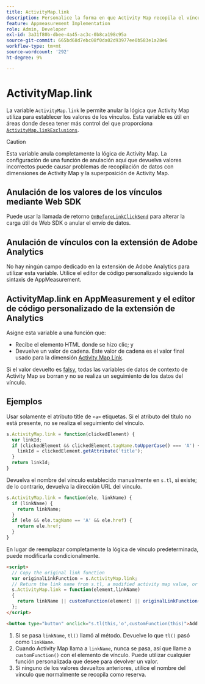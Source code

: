 ```yaml
---
title: ActivityMap.link
description: Personalice la forma en que Activity Map recopila el vínculo en el que se hizo clic.
feature: Appmeasurement Implementation
role: Admin, Developer
exl-id: 3a31f80b-dbee-4a45-ac3c-0b8ca198c95a
source-git-commit: 665bd68d7ebc08f0da02d93977ee0b583e1a28e6
workflow-type: tm+mt
source-wordcount: '292'
ht-degree: 9%

---
```


# ActivityMap.link

La variable `ActivityMap.link` le permite anular la lógica que Activity Map utiliza para establecer los valores de los vínculos. Esta variable es útil en áreas donde desea tener más control del que proporciona [`ActivityMap.linkExclusions`](../config-vars/activitymap-linkexclusions.md).

>[!CAUTION]
>Esta variable anula completamente la lógica de Activity Map. La configuración de una función de anulación aquí que devuelva valores incorrectos puede causar problemas de recopilación de datos con dimensiones de Activity Map y la superposición de Activity Map.

## Anulación de los valores de los vínculos mediante Web SDK

Puede usar la llamada de retorno [`OnBeforeLinkClickSend`](https://experienceleague.adobe.com/en/docs/experience-platform/web-sdk/commands/configure/onbeforelinkclicksend) para alterar la carga útil de Web SDK o anular el envío de datos.

## Anulación de vínculos con la extensión de Adobe Analytics

No hay ningún campo dedicado en la extensión de Adobe Analytics para utilizar esta variable. Utilice el editor de código personalizado siguiendo la sintaxis de AppMeasurement.

## ActivityMap.link en AppMeasurement y el editor de código personalizado de la extensión de Analytics

Asigne esta variable a una función que:

* Recibe el elemento HTML donde se hizo clic; y
* Devuelve un valor de cadena. Este valor de cadena es el valor final usado para la dimensión [Activity Map Link](/help/components/dimensions/activity-map-link.md).

Si el valor devuelto es [falsy](https://developer.mozilla.org/es-ES/docs/Glossary/Falsy), todas las variables de datos de contexto de Activity Map se borran y no se realiza un seguimiento de los datos del vínculo.

## Ejemplos

Usar solamente el atributo title de `<a>` etiquetas. Si el atributo del título no está presente, no se realiza el seguimiento del vínculo.

```js
s.ActivityMap.link = function(clickedElement) {
  var linkId;
  if (clickedElement && clickedElement.tagName.toUpperCase() === 'A') {
    linkId = clickedElement.getAttribute('title');
  }
  return linkId;
}
```

Devuelva el nombre del vínculo establecido manualmente en `s.tl`, si existe; de lo contrario, devuelva la dirección URL del vínculo.

```js
s.ActivityMap.link = function(ele, linkName) {
  if (linkName) {
    return linkName;
  }
  if (ele && ele.tagName == 'A' && ele.href) {
    return ele.href;
  }
}
```

En lugar de reemplazar completamente la lógica de vínculo predeterminada, puede modificarla condicionalmente.

```html
<script>
  // Copy the original link function
  var originalLinkFunction = s.ActivityMap.link;
  // Return the link name from s.tl, a modified activity map value, or the original activity map value
  s.ActivityMap.link = function(element,linkName)
  {
    return linkName || customFunction(element) || originalLinkFunction(element,linkName);
  };
</script>

<button type="button" onclick="s.tl(this,'o',customFunction(this)">Add To Cart</button>
```

1. Si se pasa `linkName`, `tl()` llamó al método. Devuelve lo que `tl()` pasó como `linkName`.
2. Cuando Activity Map llama a `linkName`, nunca se pasa, así que llame a `customFunction()` con el elemento de vínculo. Puede utilizar cualquier función personalizada que desee para devolver un valor.
3. Si ninguno de los valores devueltos anteriores, utilice el nombre del vínculo que normalmente se recopila como reserva.
